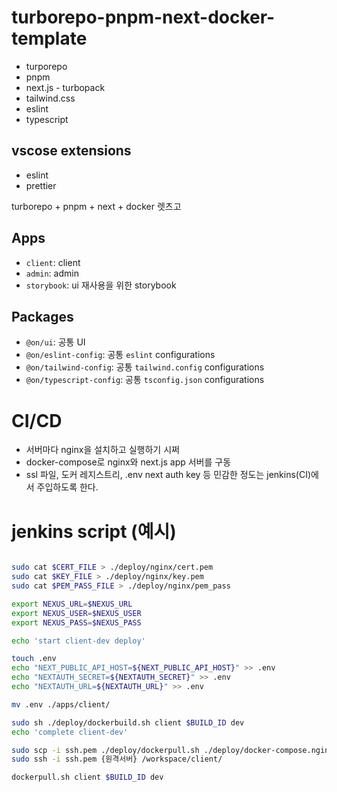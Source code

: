 # turborepo-pnpm-next-docker-template

- turporepo
- pnpm
- next.js - turbopack
- tailwind.css
- eslint
- typescript

## vscose extensions

- eslint
- prettier

turborepo + pnpm + next + docker 렛츠고

## Apps

- `client`: client
- `admin`: admin
- `storybook`: ui 재사용을 위한 storybook

## Packages

- `@on/ui`: 공통 UI
- `@on/eslint-config`: 공통 `eslint` configurations
- `@on/tailwind-config`: 공통 `tailwind.config` configurations
- `@on/typescript-config`: 공통 `tsconfig.json` configurations

# CI/CD

- 서버마다 nginx을 설치하고 실행하기 시쩌
- docker-compose로 nginx와 next.js app 서버를 구동
- ssl 파일, 도커 레지스트리, .env next auth key 등 민감한 정도는 jenkins(CI)에서 주입하도록 한다.

# jenkins script (예시)

```sh

sudo cat $CERT_FILE > ./deploy/nginx/cert.pem
sudo cat $KEY_FILE > ./deploy/nginx/key.pem
sudo cat $PEM_PASS_FILE > ./deploy/nginx/pem_pass

export NEXUS_URL=$NEXUS_URL
export NEXUS_USER=$NEXUS_USER
export NEXUS_PASS=$NEXUS_PASS

echo 'start client-dev deploy'

touch .env
echo "NEXT_PUBLIC_API_HOST=${NEXT_PUBLIC_API_HOST}" >> .env
echo "NEXTAUTH_SECRET=${NEXTAUTH_SECRET}" >> .env
echo "NEXTAUTH_URL=${NEXTAUTH_URL}" >> .env

mv .env ./apps/client/

sudo sh ./deploy/dockerbuild.sh client $BUILD_ID dev
echo 'complete client-dev'

sudo scp -i ssh.pem ./deploy/dockerpull.sh ./deploy/docker-compose.nginx.yml ./apps/oaal-client/docker-compose.yml {원격서버}:/workspace/client
sudo ssh -i ssh.pem {원격서버} /workspace/client/

dockerpull.sh client $BUILD_ID dev
```
